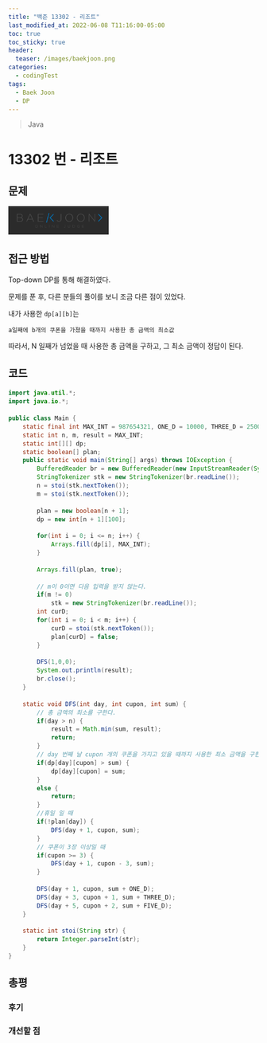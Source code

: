 ```yaml
---
title: "백준 13302 - 리조트"
last_modified_at: 2022-06-08 T11:16:00-05:00
toc: true
toc_sticky: true
header:
  teaser: /images/baekjoon.png
categories:
  - codingTest
tags:
  - Baek Joon
  - DP
---
```


> Java

# 13302 번 - 리조트

## 문제

[<img src="/images/baekjoon.png" width="40%" height="40%">](https://www.acmicpc.net/problem/13302)

## 접근 방법

Top-down DP를 통해 해결하였다.

문제를 푼 후, 다른 분들의 풀이를 보니 조금 다른 점이 있었다.

내가 사용한 `dp[a][b]`는

```
a일째에 b개의 쿠폰을 가졌을 때까지 사용한 총 금액의 최소값
```

따라서, N 일째가 넘었을 때 사용한 총 금액을 구하고, 그 최소 금액이 정답이 된다.

## 코드

```java
import java.util.*;
import java.io.*;

public class Main {
	static final int MAX_INT = 987654321, ONE_D = 10000, THREE_D = 25000, FIVE_D = 37000;
	static int n, m, result = MAX_INT;
	static int[][] dp;
	static boolean[] plan;
	public static void main(String[] args) throws IOException {
		BufferedReader br = new BufferedReader(new InputStreamReader(System.in));
    	StringTokenizer stk = new StringTokenizer(br.readLine());
    	n = stoi(stk.nextToken());
    	m = stoi(stk.nextToken());

    	plan = new boolean[n + 1];
    	dp = new int[n + 1][100];

    	for(int i = 0; i <= n; i++) {
    		Arrays.fill(dp[i], MAX_INT);
    	}

    	Arrays.fill(plan, true);

    	// m이 0이면 다음 입력을 받지 않는다.
    	if(m != 0)
    		stk = new StringTokenizer(br.readLine());
    	int curD;
    	for(int i = 0; i < m; i++) {
    		curD = stoi(stk.nextToken());
    		plan[curD] = false;
    	}

    	DFS(1,0,0);
    	System.out.println(result);
    	br.close();
	}

	static void DFS(int day, int cupon, int sum) {
		// 총 금액의 최소를 구한다.
		if(day > n) {
			result = Math.min(sum, result);
			return;
		}
		// day 번째 날 cupon 개의 쿠폰을 가지고 있을 때까지 사용한 최소 금액을 구한다.
		if(dp[day][cupon] > sum) {
			dp[day][cupon] = sum;
		}
		else {
			return;
		}
		//휴일 일 때
		if(!plan[day]) {
			DFS(day + 1, cupon, sum);
		}
		// 쿠폰이 3장 이상일 때
		if(cupon >= 3) {
			DFS(day + 1, cupon - 3, sum);
		}

		DFS(day + 1, cupon, sum + ONE_D);
		DFS(day + 3, cupon + 1, sum + THREE_D);
		DFS(day + 5, cupon + 2, sum + FIVE_D);
	}

	static int stoi(String str) {
    	return Integer.parseInt(str);
    }
}
```

## 총평

### 후기

### 개선할 점
